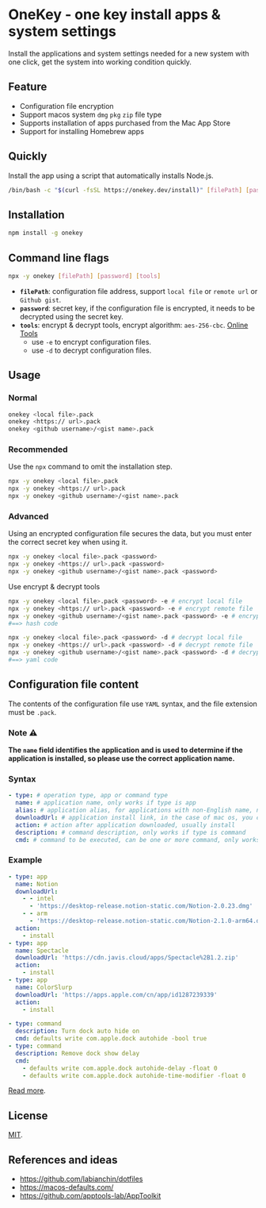 # OneKey - one key install apps & system settings

Install the applications and system settings needed for a new system with one click, get the system into working condition quickly.

## Feature

- Configuration file encryption
- Support macos system `dmg` `pkg` `zip` file type
- Supports installation of apps purchased from the Mac App Store
- Support for installing Homebrew apps

## Quickly

Install the app using a script that automatically installs Node.js.

```bash
/bin/bash -c "$(curl -fsSL https://onekey.dev/install)" [filePath] [password]
```

## Installation

```bash
npm install -g onekey
```

## Command line flags

```bash
npx -y onekey [filePath] [password] [tools]
```

- **`filePath`**: configuration file address, support `local file` or `remote url` or `Github gist`.
- **`password`**: secret key, if the configuration file is encrypted, it needs to be decrypted using the secret key.
- **`tools`**: encrypt & decrypt tools, encrypt algorithm: `aes-256-cbc`. [Online Tools](https://onekey.dev/tools.html)
  - use `-e` to encrypt configuration files.
  - use `-d` to decrypt configuration files.

## Usage

### Normal

```bash
onekey <local file>.pack
onekey <https:// url>.pack
onekey <github username>/<gist name>.pack
```

### Recommended

Use the `npx` command to omit the installation step.

```bash
npx -y onekey <local file>.pack
npx -y onekey <https:// url>.pack
npx -y onekey <github username>/<gist name>.pack
```

### Advanced

Using an encrypted configuration file secures the data, but you must enter the correct secret key when using it.

```bash
npx -y onekey <local file>.pack <password>
npx -y onekey <https:// url>.pack <password>
npx -y onekey <github username>/<gist name>.pack <password>
```

Use encrypt & decrypt tools

```bash
npx -y onekey <local file>.pack <password> -e # encrypt local file
npx -y onekey <https:// url>.pack <password> -e # encrypt remote file
npx -y onekey <github username>/<gist name>.pack <password> -e # encrypt gist file
#==> hash code

npx -y onekey <local file>.pack <password> -d # decrypt local file
npx -y onekey <https:// url>.pack <password> -d # decrypt remote file
npx -y onekey <github username>/<gist name>.pack <password> -d # decrypt gist file
#==> yaml code
```

## Configuration file content

The contents of the configuration file use `YAML` syntax, and the file extension must be `.pack`.

### Note ⚠️

**The `name` field identifies the application and is used to determine if the application is installed, so please use the correct application name.**

### Syntax

```yml
- type: # operation type, app or command type
  name: # application name, only works if type is app
  alias: # application alias, for applications with non-English name, not required
  downloadUrl: # application install link, in the case of mac os, you can also specify the link for the intel and arm versions separately
  action: # action after application downloaded, usually install
  description: # command description, only works if type is command
  cmd: # command to be executed, can be one or more command, only works if type is command
```

### Example

```yml
- type: app
  name: Notion
  downloadUrl:
    - - intel
      - 'https://desktop-release.notion-static.com/Notion-2.0.23.dmg'
    - - arm
      - 'https://desktop-release.notion-static.com/Notion-2.1.0-arm64.dmg'
  action:
    - install
- type: app
  name: Spectacle
  downloadUrl: 'https://cdn.javis.cloud/apps/Spectacle%2B1.2.zip'
  action:
    - install
- type: app
  name: ColorSlurp
  downloadUrl: 'https://apps.apple.com/cn/app/id1287239339'
  action:
    - install
```

```yml
- type: command
  description: Turn dock auto hide on
  cmd: defaults write com.apple.dock autohide -bool true
- type: command
  description: Remove dock show delay
  cmd:
    - defaults write com.apple.dock autohide-delay -float 0
    - defaults write com.apple.dock autohide-time-modifier -float 0
```

[Read more](examples/apps.pack).

## License

[MIT](LICENSE).

## References and ideas

- https://github.com/labianchin/dotfiles
- https://macos-defaults.com/
- https://github.com/apptools-lab/AppToolkit

